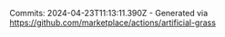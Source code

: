 Commits: 2024-04-23T11:13:11.390Z - Generated via https://github.com/marketplace/actions/artificial-grass
<br>

